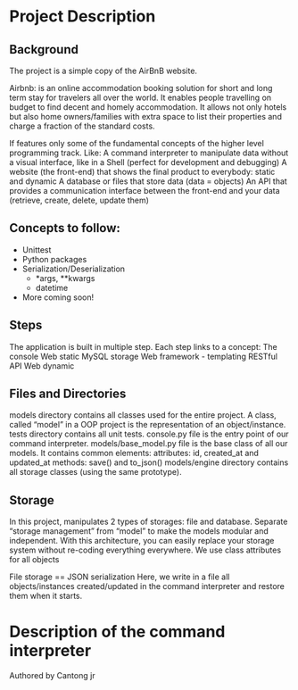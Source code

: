 
# Project Description

## Background
The project is a simple copy of the AirBnB website.
 
Airbnb: is an online accommodation booking solution for short and long term stay for travelers all over the world. It enables people travelling on budget to find decent and homely accommodation.
It allows not only hotels but also home owners/families with extra space to list their properties and charge a fraction of the standard costs.
 
If features only some of the fundamental concepts of the higher level programming track.
Like:
A command interpreter to manipulate data without a visual interface, like in a Shell (perfect for development and debugging)
A website (the front-end) that shows the final product to everybody: static and dynamic
A database or files that store data (data = objects)
An API that provides a communication interface between the front-end and your data (retrieve, create, delete, update them)
 
## Concepts to follow:
- Unittest
- Python packages
- Serialization/Deserialization
  - *args, **kwargs
  - datetime
- More coming soon!
 
## Steps
The application is built in multiple step.
Each step links to a concept:
The console
Web static
MySQL storage
Web framework - templating
RESTful API
Web dynamic
 
## Files and Directories
models directory contains all classes used for the entire project. A class, called “model” in a OOP project is the representation of an object/instance.
tests directory contains all unit tests.
console.py file is the entry point of our command interpreter.
models/base_model.py file is the base class of all our models. It contains common elements:
attributes: id, created_at and updated_at
methods: save() and to_json()
models/engine directory contains all storage classes (using the same prototype).
 
## Storage
In this project, manipulates 2 types of storages: file and database.
Separate “storage management” from “model” to make the models modular and independent. With this architecture, you can easily replace your storage system without re-coding everything everywhere.
We use class attributes for all objects
 
File storage == JSON serialization
Here, we write in a file all objects/instances created/updated in the command interpreter and restore them when it starts.


# Description of the command interpreter
Authored by Cantong jr
